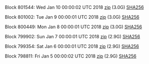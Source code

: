 Block 801544: Wed Jan 10 00:00:02 UTC 2018 [zip](https://transfer.sh/wJP0n/bootstrap.dat.20180110.zip) (3.0G) [SHA256](https://transfer.sh/HAQMg/sha256.txt)

Block 801002: Tue Jan  9 00:00:01 UTC 2018 [zip](https://transfer.sh/yzGTy/bootstrap.dat.20180109.zip) (3.0G) [SHA256](https://transfer.sh/hNpHH/sha256.txt)

Block 800449: Mon Jan  8 00:00:01 UTC 2018 [zip](https://transfer.sh/XCfWw/bootstrap.dat.20180108.zip) (3.0G) [SHA256](https://transfer.sh/PjXqa/sha256.txt)

Block 799902: Sun Jan  7 00:00:01 UTC 2018 [zip](https://transfer.sh/husY6/bootstrap.dat.20180107.zip) (2.9G) [SHA256](https://transfer.sh/PSqdB/sha256.txt)

Block 799354: Sat Jan  6 00:00:01 UTC 2018 [zip](https://transfer.sh/6zUH7/bootstrap.dat.20180106.zip) (2.9G) [SHA256](https://transfer.sh/PeBh2/sha256.txt)

Block 798811: Fri Jan  5 00:00:02 UTC 2018 [zip](https://transfer.sh/8K96V/bootstrap.dat.20180105.zip) (2.9G) [SHA256](https://transfer.sh/dTYHW/sha256.txt)
